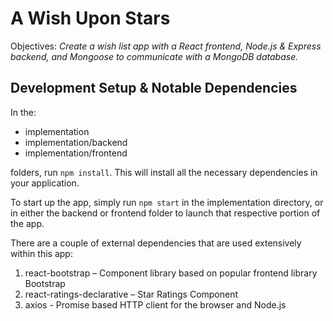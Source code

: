 # A Wish Upon Stars

Objectives: _Create a wish list app with a React frontend, Node.js & Express backend, and Mongoose to communicate with a MongoDB database._

## Development Setup & Notable Dependencies

In the:

- implementation
- implementation/backend
- implementation/frontend

folders, run <code>npm install</code>. This will install all the necessary dependencies in your application.

To start up the app, simply run <code>npm start</code> in the implementation directory, or in either the
backend or frontend folder to launch that respective portion of the app.

There are a couple of external dependencies that are used extensively within this app:

1. react-bootstrap – Component library based on popular frontend library Bootstrap
2. react-ratings-declarative – Star Ratings Component
3. axios - Promise based HTTP client for the browser and Node.js
